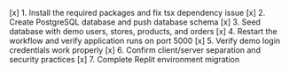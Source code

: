 [x] 1. Install the required packages and fix tsx dependency issue
[x] 2. Create PostgreSQL database and push database schema 
[x] 3. Seed database with demo users, stores, products, and orders
[x] 4. Restart the workflow and verify application runs on port 5000
[x] 5. Verify demo login credentials work properly
[x] 6. Confirm client/server separation and security practices
[x] 7. Complete Replit environment migration